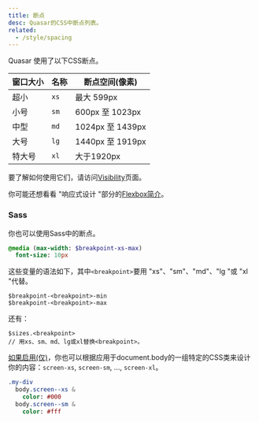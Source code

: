```yaml
---
title: 断点
desc: Quasar的CSS中断点列表。
related:
  - /style/spacing
---
```


 Quasar 使用了以下CSS断点。

| 窗口大小 | 名称 | 断点空间(像素) |
| --- | --- | --- |
| 超小 | `xs` | 最大 599px |
| 小号 | `sm` | 600px 至 1023px |
| 中型 | `md` | 1024px 至 1439px |
| 大号 | `lg` | 1440px 至 1919px |
| 特大号 | `xl` | 大于1920px |

要了解如何使用它们，请访问[Visibility](/style/visibility)页面。

你可能还想看看 "响应式设计 "部分的[Flexbox简介](/layout/grid/introduction-to-flexbox#responsive-design)。

### Sass

你也可以使用Sass中的断点。

```sass
@media (max-width: $breakpoint-xs-max)
  font-size: 10px
```

这些变量的语法如下，其中`<breakpoint>`要用 "xs"、"sm"、"md"、"lg "或 "xl "代替。

```
$breakpoint-<breakpoint>-min
$breakpoint-<breakpoint>-max
```

还有：

```
$sizes.<breakpoint>
// 用xs、sm、md、lg或xl替换<breakpoint>。
```

[如果启用(仅)](/options/screen-plugin#how-to-enable-body-classes)，你也可以根据应用于document.body的一组特定的CSS类来设计你的内容：`screen-xs`, `screen-sm`, ..., `screen-xl`。

```sass
.my-div
  body.screen--xs &
    color: #000
  body.screen--sm &
    color: #fff
```
